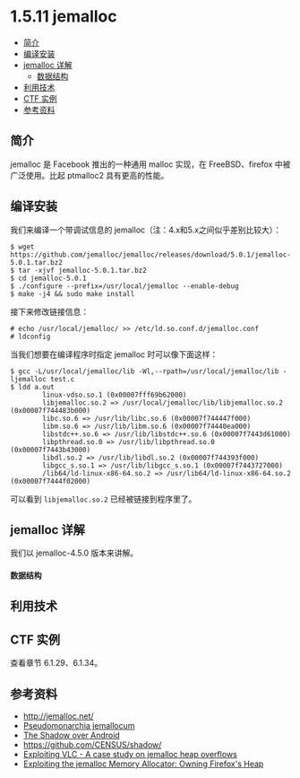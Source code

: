 # 1.5.11 jemalloc

- [简介](#简介)
- [编译安装](#编译安装)
- [jemalloc 详解](#jemalloc-详解)
  - [数据结构](#数据结构)
- [利用技术](#利用技术)
- [CTF 实例](#ctf-实例)
- [参考资料](#参考资料)


## 简介
jemalloc 是 Facebook 推出的一种通用 malloc 实现，在 FreeBSD、firefox 中被广泛使用。比起 ptmalloc2 具有更高的性能。


## 编译安装
我们来编译一个带调试信息的 jemalloc（注：4.x和5.x之间似乎差别比较大）：
```
$ wget https://github.com/jemalloc/jemalloc/releases/download/5.0.1/jemalloc-5.0.1.tar.bz2
$ tar -xjvf jemalloc-5.0.1.tar.bz2
$ cd jemalloc-5.0.1
$ ./configure --prefix=/usr/local/jemalloc --enable-debug
$ make -j4 && sudo make install
```
接下来修改链接信息：
```
# echo /usr/local/jemalloc/ >> /etc/ld.so.conf.d/jemalloc.conf
# ldconfig
```
当我们想要在编译程序时指定 jemalloc 时可以像下面这样：
```
$ gcc -L/usr/local/jemalloc/lib -Wl,--rpath=/usr/local/jemalloc/lib -ljemalloc test.c
$ ldd a.out 
        linux-vdso.so.1 (0x00007fff69b62000)
        libjemalloc.so.2 => /usr/local/jemalloc/lib/libjemalloc.so.2 (0x00007f744483b000)
        libc.so.6 => /usr/lib/libc.so.6 (0x00007f744447f000)
        libm.so.6 => /usr/lib/libm.so.6 (0x00007f74440ea000)
        libstdc++.so.6 => /usr/lib/libstdc++.so.6 (0x00007f7443d61000)
        libpthread.so.0 => /usr/lib/libpthread.so.0 (0x00007f7443b43000)
        libdl.so.2 => /usr/lib/libdl.so.2 (0x00007f744393f000)
        libgcc_s.so.1 => /usr/lib/libgcc_s.so.1 (0x00007f7443727000)
        /lib64/ld-linux-x86-64.so.2 => /usr/lib64/ld-linux-x86-64.so.2 (0x00007f7444f02000)
```
可以看到 `libjemalloc.so.2` 已经被链接到程序里了。


## jemalloc 详解
我们以 jemalloc-4.5.0 版本来讲解。

#### 数据结构


## 利用技术

## CTF 实例
查看章节 6.1.29、6.1.34。


## 参考资料
- http://jemalloc.net/
- [Pseudomonarchia jemallocum](http://phrack.org/issues/68/10.html)
- [The Shadow over Android](https://census-labs.com/media/shadow-infiltrate-2017.pdf)
- https://github.com/CENSUS/shadow/
- [Exploiting VLC - A case study on jemalloc heap overflows](http://phrack.org/issues/68/13.html)
- [Exploiting the jemalloc Memory Allocator: Owning Firefox's Heap](https://media.blackhat.com/bh-us-12/Briefings/Argyoudis/BH_US_12_Argyroudis_Exploiting_the_%20jemalloc_Memory_%20Allocator_WP.pdf)
